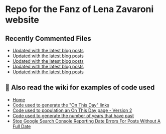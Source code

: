 # Repo for the Fanz of Lena Zavaroni website

## Recently Commented Files
<!-- BLOG-POST-LIST:START -->
- [Updated with the latest blog posts](https://github.com/FanzOfLenaZavaroni/fanzoflenazavaroni.github.io/commit/67ddd74e8931b26918b122969b1325f770074573)
- [Updated with the latest blog posts](https://github.com/FanzOfLenaZavaroni/fanzoflenazavaroni.github.io/commit/30eb8f366fda31d01030bf2b5e31ad4faac10edf)
- [Updated with the latest blog posts](https://github.com/FanzOfLenaZavaroni/fanzoflenazavaroni.github.io/commit/deeef9218d158a99bd67af17b06d33888316a4f2)
- [Updated with the latest blog posts](https://github.com/FanzOfLenaZavaroni/fanzoflenazavaroni.github.io/commit/03864514ce0cd301d192f21502595121e2c17058)
- [Updated with the latest blog posts](https://github.com/FanzOfLenaZavaroni/fanzoflenazavaroni.github.io/commit/b01fc378fbfd9a29324af4ac4e7595e7ae891d08)
<!-- BLOG-POST-LIST:END -->

## :notebook: Also read the wiki for examples of code used
* [Home](https://github.com/FanzOfLenaZavaroni/fanzoflenazavaroni.github.io/wiki)
* [Code used to generate the "On This Day" links](https://github.com/FanzOfLenaZavaroni/fanzoflenazavaroni.github.io/wiki/On-This-Day-Code)
* [Code used to population an On This Day page - Version 2](https://github.com/FanzOfLenaZavaroni/fanzoflenazavaroni.github.io/wiki/Code-used-to-population-an-On-This-Day-page-%E2%80%90-Version-2)
* [Code used to generate the number of years that have past](https://github.com/FanzOfLenaZavaroni/fanzoflenazavaroni.github.io/wiki/Number-of-years-gone-by-code)
* [Stop Google Search Console Reporting Date Errors For Posts Without A Full Date](https://github.com/FanzOfLenaZavaroni/fanzoflenazavaroni.github.io/wiki/Stop-Google-Search-Console-Reporting-Date-Errors-For-Posts-Without-A-Full-Date)
